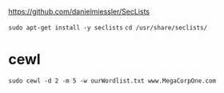 https://github.com/danielmiessler/SecLists

`sudo apt-get install -y seclists`
`cd /usr/share/seclists/`


# cewl
`sudo cewl -d 2 -m 5 -w ourWordlist.txt www.MegaCorpOne.com`